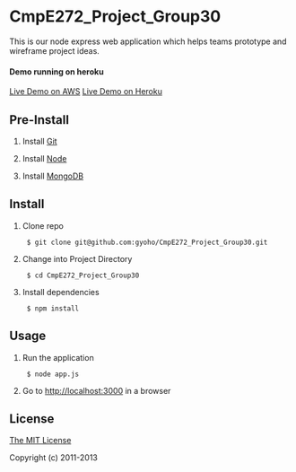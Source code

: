 # CmpE272_Project_Group30

This is our node express web application which helps teams prototype and wireframe project ideas. 

#### Demo running on heroku 
[Live Demo on AWS](http://ec2-54-193-54-240.us-west-1.compute.amazonaws.com:3001/)
[Live Demo on Heroku](http://cmpe272-project-group30.herokuapp.com/)

## Pre-Install 
1. Install [Git](http://git-scm.com/book/en/Getting-Started-Installing-Git) 

2. Install [Node](http://nodejs.org/download/)

3. Install [MongoDB](http://docs.mongodb.org/manual/installation/) 

## Install

1. Clone repo

        $ git clone git@github.com:gyoho/CmpE272_Project_Group30.git

2. Change into Project Directory

        $ cd CmpE272_Project_Group30

3. Install dependencies

        $ npm install

## Usage

1. Run the application

        $ node app.js

2. Go to [http://localhost:3000](http://localhost:3000) in a browser





## License

[The MIT License](http://opensource.org/licenses/MIT)

Copyright (c) 2011-2013 
